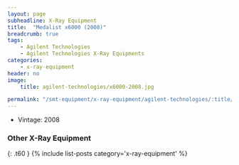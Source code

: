 ```yaml
---
layout: page
subheadline: X-Ray Equipment
title:  "Medalist x6000 (2008)"
breadcrumb: true
tags:
    - Agilent Technologies
    - Agilent Technologies X-Ray Equipments
categories:
    - x-ray-equipment
header: no
image:
    title: agilent-technologies/x6000-2008.jpg

permalink: "/smt-equipment/x-ray-equipment/agilent-technologies/:title/"
---
```


- Vintage: 2008

### Other X-Ray Equipment ###

{: .t60 }
{% include list-posts category='x-ray-equipment' %}
